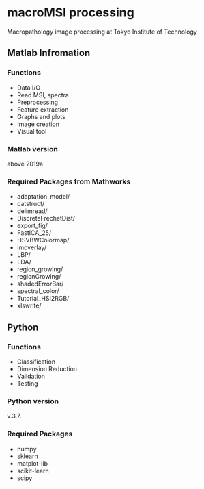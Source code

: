 # macroMSI processing #

Macropathology image processing at Tokyo Institute of Technology

## Matlab Infromation ##

### Functions ###
* Data I/O
* Read MSI, spectra 
* Preprocessing
* Feature extraction 
* Graphs and plots 
* Image creation 
* Visual tool 

### Matlab version ###
above 2019a

### Required Packages from Mathworks ###
* adaptation_model/
* catstruct/
* delimread/
* DiscreteFrechetDist/
* export_fig/
* FastICA_25/
* HSVBWColormap/
* imoverlay/
* LBP/
* LDA/
* region_growing/
* regionGrowing/
* shadedErrorBar/
* spectral_color/
* Tutorial_HSI2RGB/
* xlswrite/

## Python ##
### Functions ###
* Classification
* Dimension Reduction
* Validation
* Testing

### Python version ###
v.3.7.

### Required Packages ### 
* numpy
* sklearn
* matplot-lib
* scikit-learn
* scipy
